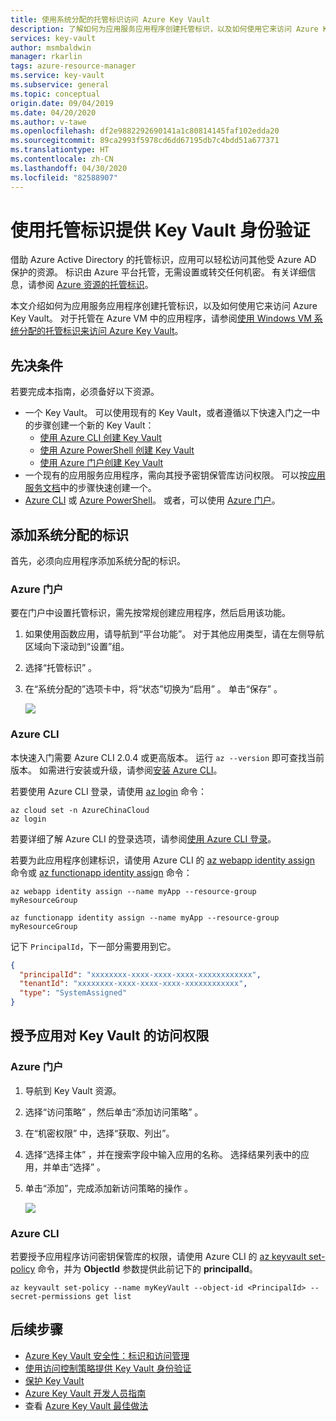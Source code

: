 ```yaml
---
title: 使用系统分配的托管标识访问 Azure Key Vault
description: 了解如何为应用服务应用程序创建托管标识，以及如何使用它来访问 Azure Key Vault。
services: key-vault
author: msmbaldwin
manager: rkarlin
tags: azure-resource-manager
ms.service: key-vault
ms.subservice: general
ms.topic: conceptual
origin.date: 09/04/2019
ms.date: 04/20/2020
ms.author: v-tawe
ms.openlocfilehash: df2e9882292690141a1c80814145faf102edda20
ms.sourcegitcommit: 89ca2993f5978cd6dd67195db7c4bdd51a677371
ms.translationtype: HT
ms.contentlocale: zh-CN
ms.lasthandoff: 04/30/2020
ms.locfileid: "82588907"
---
```

# <a name="provide-key-vault-authentication-with-a-managed-identity"></a>使用托管标识提供 Key Vault 身份验证

借助 Azure Active Directory 的托管标识，应用可以轻松访问其他受 Azure AD 保护的资源。 标识由 Azure 平台托管，无需设置或转交任何机密。 有关详细信息，请参阅 [Azure 资源的托管标识](../../active-directory/managed-identities-azure-resources/overview.md)。 

本文介绍如何为应用服务应用程序创建托管标识，以及如何使用它来访问 Azure Key Vault。 对于托管在 Azure VM 中的应用程序，请参阅[使用 Windows VM 系统分配的托管标识来访问 Azure Key Vault](../../active-directory/managed-identities-azure-resources/tutorial-windows-vm-access-nonaad.md)。


<!-- [!INCLUDE [cloud-shell-try-it.md](../../../includes/cloud-shell-try-it.md)] -->

## <a name="prerequisites"></a>先决条件 

若要完成本指南，必须备好以下资源。 

- 一个 Key Vault。 可以使用现有的 Key Vault，或者遵循以下快速入门之一中的步骤创建一个新的 Key Vault：
   - [使用 Azure CLI 创建 Key Vault](../secrets/quick-create-cli.md)
   - [使用 Azure PowerShell 创建 Key Vault](../secrets/quick-create-powershell.md)
   - [使用 Azure 门户创建 Key Vault](../secrets/quick-create-portal.md)
- 一个现有的应用服务应用程序，需向其授予密钥保管库访问权限。 可以按[应用服务文档](../../app-service/overview.md)中的步骤快速创建一个。
- [Azure CLI](/cli/install-azure-cli?view=azure-cli-latest) 或 [Azure PowerShell](https://docs.microsoft.com/powershell/azure/overview)。 或者，可以使用 [Azure 门户](https://portal.azure.cn)。


## <a name="adding-a-system-assigned-identity"></a>添加系统分配的标识 

首先，必须向应用程序添加系统分配的标识。 
 
### <a name="azure-portal"></a>Azure 门户 

要在门户中设置托管标识，需先按常规创建应用程序，然后启用该功能。 

1. 如果使用函数应用，请导航到“平台功能”。  对于其他应用类型，请在左侧导航区域向下滚动到“设置”组。  

1. 选择“托管标识”  。 

1. 在“系统分配的”选项卡中，将“状态”切换为“启用”    。 单击“保存”  。 

    ![](../media/managed-identity-system-assigned.png)

### <a name="azure-cli"></a>Azure CLI

本快速入门需要 Azure CLI 2.0.4 或更高版本。 运行 `az --version` 即可查找当前版本。 如需进行安装或升级，请参阅[安装 Azure CLI](/cli/install-azure-cli?view=azure-cli-latest)。 

若要使用 Azure CLI 登录，请使用 [az login](/cli/reference-index?view=azure-cli-latest#az-login) 命令：

```azurecli
az cloud set -n AzureChinaCloud
az login
```

若要详细了解 Azure CLI 的登录选项，请参阅[使用 Azure CLI 登录](/cli/authenticate-azure-cli?view=azure-cli-latest)。 

若要为此应用程序创建标识，请使用 Azure CLI 的 [az webapp identity assign](/cli/webapp/identity?view=azure-cli-latest#az-webapp-identity-assign) 命令或 [az functionapp identity assign](/cli/functionapp/identity?view=azure-cli-latest#az-functionapp-identity-assign) 命令：


```azurecli
az webapp identity assign --name myApp --resource-group myResourceGroup
```

```azurecli
az functionapp identity assign --name myApp --resource-group myResourceGroup
```

记下 `PrincipalId`，下一部分需要用到它。

```json
{
  "principalId": "xxxxxxxx-xxxx-xxxx-xxxx-xxxxxxxxxxxx",
  "tenantId": "xxxxxxxx-xxxx-xxxx-xxxx-xxxxxxxxxxxx",
  "type": "SystemAssigned"
}
```
## <a name="grant-your-app-access-to-key-vault"></a>授予应用对 Key Vault 的访问权限 

### <a name="azure-portal"></a>Azure 门户

1.  导航到 Key Vault 资源。 

1.  选择“访问策略”  ，然后单击“添加访问策略”  。 

1.  在“机密权限”  中，选择“获取、列出”。  

1.  选择“选择主体”  ，并在搜索字段中输入应用的名称。  选择结果列表中的应用，并单击“选择”  。 

1.  单击“添加”，完成添加新访问策略的操作  。

    ![](../media/managed-identity-access-policy.png)

### <a name="azure-cli"></a>Azure CLI

若要授予应用程序访问密钥保管库的权限，请使用 Azure CLI 的 [az keyvault set-policy](/cli/keyvault?view=azure-cli-latest#az-keyvault-set-policy) 命令，并为 **ObjectId** 参数提供此前记下的 **principalId**。

```azurecli
az keyvault set-policy --name myKeyVault --object-id <PrincipalId> --secret-permissions get list 
```

## <a name="next-steps"></a>后续步骤

- [Azure Key Vault 安全性：标识和访问管理](overview-security.md#identity-and-access-management)
- [使用访问控制策略提供 Key Vault 身份验证](group-permissions-for-apps.md)
- [保护 Key Vault](secure-your-key-vault.md)
- [Azure Key Vault 开发人员指南](developers-guide.md)
- 查看 [Azure Key Vault 最佳做法](best-practices.md)